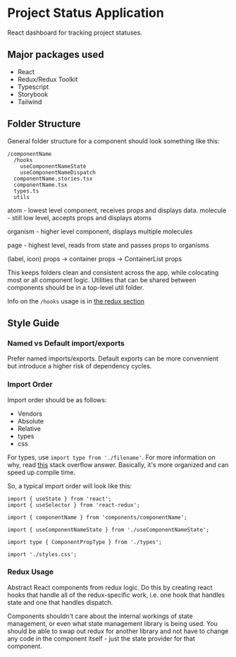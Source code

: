 # Project Status Application

React dashboard for tracking project statuses.

## Major packages used

- React
- Redux/Redux Toolkit
- Typescript
- Storybook
- Tailwind

## Folder Structure

General folder structure for a component should look something like this:

```
/componentName
  /hooks
    useComponentNameState
    useComponentNameDispatch
  componentName.stories.tsx
  componentName.tsx
  types.ts
  utils
```

atom - lowest level component, receives props and displays data.
molecule - still low level, accepts props and displays atoms

organism - higher level component, displays multiple molecules

page - highest level, reads from state and passes props to organisms

(label, icon) props -> container props -> ContainerList props

This keeps folders clean and consistent across the app, while colocating most or all component logic. Utilities that can be shared between components should be in a top-level util folder.

Info on the `/hooks` usage is in [the redux section](#Redux-Usage)

## Style Guide

### Named vs Default import/exports

Prefer named imports/exports. Default exports can be more convennient but introduce a higher risk of dependency cycles.

### Import Order

Import order should be as follows:

- Vendors
- Absolute
- Relative
- types
- css

For types, use `import type from './filename'`. For more information on why, read [this](https://stackoverflow.com/questions/50441093/is-there-a-point-to-doing-import-type-rather-than-import-with-flow) stack overflow answer. Basically, it's more organized and can speed up compile time.

So, a typical import order will look like this:

```
import { useState } from 'react';
import { useSelector } from 'react-redux';

import { componentName } from 'components/componentName';

import { useComponentNameState } from './useComponentNameState';

import type { ComponentPropType } from './types';

import './styles.css';
```

### Redux Usage

Abstract React components from redux logic. Do this by creating react hooks that handle all of the redux-specific work, i.e. one hook that handles state and one that handles dispatch.

Components shouldn't care about the internal workings of state management, or even what state management library is being used. You should be able to swap out redux for another library and not have to change any code in the component itself - just the state provider for that component.

